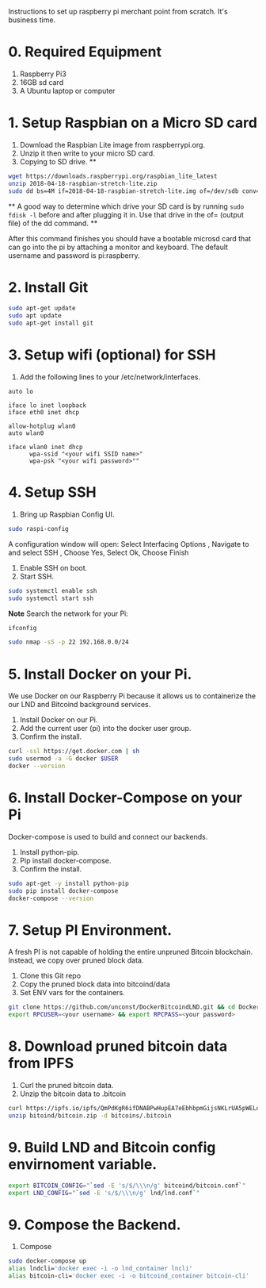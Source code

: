 Instructions to set up raspberry pi merchant point from scratch.
It's business time.

# 0. Required Equipment
1. Raspberry Pi3
1. 16GB sd card
1. A Ubuntu laptop or computer

# 1. Setup Raspbian on a Micro SD card

1. Download the Raspbian Lite image from raspberrypi.org.
1. Unzip it then write to your micro SD card.
1. Copying to SD drive. **

```bash
wget https://downloads.raspberrypi.org/raspbian_lite_latest
unzip 2018-04-18-raspbian-stretch-lite.zip
sudo dd bs=4M if=2018-04-18-raspbian-stretch-lite.img of=/dev/sdb conv=fsync
```

** A good way to determine which drive your SD card is by running `sudo fdisk -l` before and after plugging it in. Use that drive in the of= (output file) of the dd command. **

After this command finishes you should have a bootable microsd card that can go into the pi by attaching a monitor and keyboard. The default username and password is pi:raspberry.

# 2. Install Git

```bash
sudo apt-get update
sudo apt update
sudo apt-get install git
```

# 3. Setup wifi (optional) for SSH

1. Add the following lines to your /etc/network/interfaces.
```
auto lo

iface lo inet loopback
iface eth0 inet dhcp

allow-hotplug wlan0
auto wlan0

iface wlan0 inet dhcp
      wpa-ssid "<your wifi SSID name>"
      wpa-psk "<your wifi password>""
```

# 4. Setup SSH

1. Bring up Raspbian Config UI.

```bash
sudo raspi-config
````

A configuration window will open: Select Interfacing Options , Navigate to and select SSH , Choose Yes, Select Ok, Choose Finish

1. Enable SSH on boot.
2. Start SSH.

```bash
sudo systemctl enable ssh
sudo systemctl start ssh
```

**Note** Search the network for your Pi:
```bash (from pi)
ifconfig
```

```bash
sudo nmap -sS -p 22 192.168.0.0/24
```

# 5. Install Docker on your Pi.
We use Docker on our Raspberry Pi because it allows us to containerize the our
LND and Bitcoind background services.

1. Install Docker on our Pi.
1. Add the current user (pi) into the docker user group.
1. Confirm the install.

```bash
curl -ssl https://get.docker.com | sh
sudo usermod -a -G docker $USER
docker --version
```

# 6. Install Docker-Compose on your Pi
Docker-compose is used to build and connect our backends.

1. Install python-pip.
1. Pip install docker-compose.
1. Confirm the install.

```bash
sudo apt-get -y install python-pip
sudo pip install docker-compose
docker-compose --version
```

# 7. Setup PI Environment.
A fresh PI is not capable of holding the entire unpruned Bitcoin blockchain.
Instead, we copy over pruned block data.

1. Clone this Git repo
1. Copy the pruned block data into bitcoind/data
1. Set ENV vars for the containers.

```bash
git clone https://github.com/unconst/DockerBitcoindLND.git && cd DockerBitcoinLND
export RPCUSER=<your username> && export RPCPASS=<your password>
```

# 8. Download pruned bitcoin data from IPFS

1. Curl the pruned bitcoin data.
1. Unzip the bitcoin data to .bitcoin
```bash
curl https://ipfs.io/ipfs/QmPdKgR6ifDNABPwHupEA7eEbhbpmGijsNKLrUA5pWELuQ > bitcoind/bitcoin.zip
unzip bitoind/bitcoin.zip -d bitcoins/.bitcoin
```

# 9. Build LND and Bitcoin config envirnoment variable.
```bash
export BITCOIN_CONFIG="`sed -E 's/$/\\\n/g' bitcoind/bitcoin.conf`"
export LND_CONFIG="`sed -E 's/$/\\\n/g' lnd/lnd.conf`"
```

# 9. Compose the Backend.

1. Compose

```bash
sudo docker-compose up
alias lndcli='docker exec -i -o lnd_container lncli'
alias bitcoin-cli='docker exec -i -o bitcoind_container bitcoin-cli'
```
